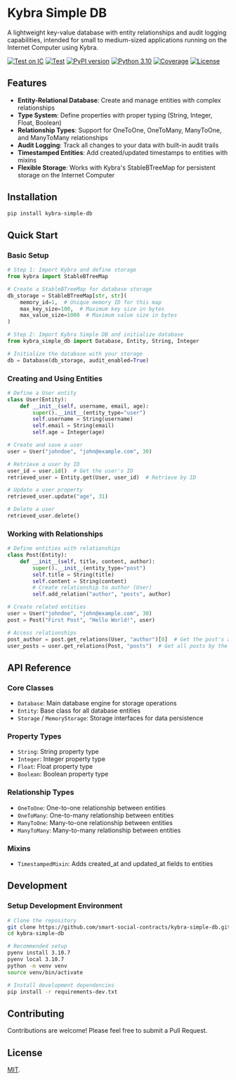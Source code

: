 # Kybra Simple DB

A lightweight key-value database with entity relationships and audit logging capabilities, intended for small to medium-sized applications running on the Internet Computer using Kybra.

[![Test on IC](https://github.com/smart-social-contracts/kybra-simple-db/actions/workflows/test_ic.yml/badge.svg)](https://github.com/smart-social-contracts/kybra-simple-db/actions)
[![Test](https://github.com/smart-social-contracts/kybra-simple-db/actions/workflows/test.yml/badge.svg)](https://github.com/smart-social-contracts/kybra-simple-db/actions)
[![PyPI version](https://badge.fury.io/py/kybra-simple-db.svg)](https://badge.fury.io/py/kybra-simple-db)
[![Python 3.10](https://img.shields.io/badge/python-3.10-blue.svg)](https://www.python.org/downloads/release/python-3107/)
[![Coverage](https://codecov.io/gh/smart-social-contracts/kybra-simple-db/branch/main/graph/badge.svg)](https://codecov.io/gh/smart-social-contracts/kybra-simple-db)
[![License](https://img.shields.io/github/license/smart-social-contracts/kybra-simple-db.svg)](https://github.com/smart-social-contracts/kybra-simple-db/blob/main/LICENSE)

## Features

- **Entity-Relational Database**: Create and manage entities with complex relationships
- **Type System**: Define properties with proper typing (String, Integer, Float, Boolean)
- **Relationship Types**: Support for OneToOne, OneToMany, ManyToOne, and ManyToMany relationships
- **Audit Logging**: Track all changes to your data with built-in audit trails
- **Timestamped Entities**: Add created/updated timestamps to entities with mixins
- **Flexible Storage**: Works with Kybra's StableBTreeMap for persistent storage on the Internet Computer

## Installation

```bash
pip install kybra-simple-db
```

## Quick Start

### Basic Setup

```python
# Step 1: Import Kybra and define storage
from kybra import StableBTreeMap

# Create a StableBTreeMap for database storage
db_storage = StableBTreeMap[str, str](
    memory_id=1,  # Unique memory ID for this map
    max_key_size=100,  # Maximum key size in bytes
    max_value_size=1000  # Maximum value size in bytes
)

# Step 2: Import Kybra Simple DB and initialize database
from kybra_simple_db import Database, Entity, String, Integer

# Initialize the database with your storage
db = Database(db_storage, audit_enabled=True)
```

### Creating and Using Entities

```python
# Define a User entity
class User(Entity):
    def __init__(self, username, email, age):
        super().__init__(entity_type="user")
        self.username = String(username)
        self.email = String(email)
        self.age = Integer(age)

# Create and save a user
user = User("johndoe", "john@example.com", 30)

# Retrieve a user by ID
user_id = user.id()  # Get the user's ID
retrieved_user = Entity.get(User, user_id)  # Retrieve by ID

# Update a user property
retrieved_user.update("age", 31)

# Delete a user
retrieved_user.delete()
```

### Working with Relationships

```python
# Define entities with relationships
class Post(Entity):
    def __init__(self, title, content, author):
        super().__init__(entity_type="post")
        self.title = String(title)
        self.content = String(content)
        # Create relationship to author (User)
        self.add_relation("author", "posts", author)

# Create related entities
user = User("johndoe", "john@example.com", 30)
post = Post("First Post", "Hello World!", user)

# Access relationships
post_author = post.get_relations(User, "author")[0]  # Get the post's author
user_posts = user.get_relations(Post, "posts")  # Get all posts by the user
```

## API Reference

### Core Classes

- `Database`: Main database engine for storage operations
- `Entity`: Base class for all database entities
- `Storage` / `MemoryStorage`: Storage interfaces for data persistence

### Property Types

- `String`: String property type
- `Integer`: Integer property type
- `Float`: Float property type
- `Boolean`: Boolean property type

### Relationship Types

- `OneToOne`: One-to-one relationship between entities
- `OneToMany`: One-to-many relationship between entities
- `ManyToOne`: Many-to-one relationship between entities
- `ManyToMany`: Many-to-many relationship between entities

### Mixins

- `TimestampedMixin`: Adds created_at and updated_at fields to entities

## Development

### Setup Development Environment

```bash
# Clone the repository
git clone https://github.com/smart-social-contracts/kybra-simple-db.git
cd kybra-simple-db

# Recommended setup
pyenv install 3.10.7
pyenv local 3.10.7
python -m venv venv
source venv/bin/activate

# Install development dependencies
pip install -r requirements-dev.txt
```

## Contributing

Contributions are welcome! Please feel free to submit a Pull Request.

## License

[MIT](LICENSE).
